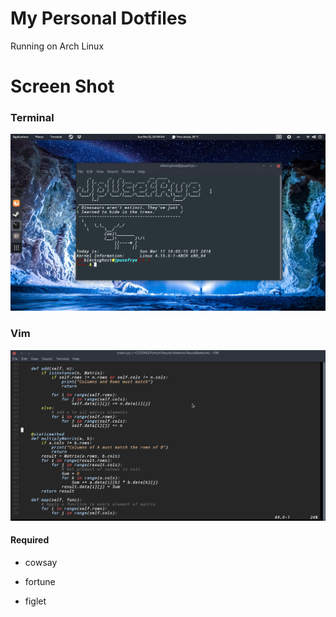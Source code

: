 # My Personal Dotfiles

Running on Arch Linux

# Screen Shot

### Terminal
![Terminal](terminal.png)

### Vim
![Vim](vim.png)

#### Required

- cowsay

- fortune

- figlet


